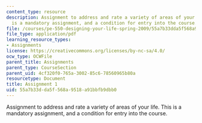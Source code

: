 ```yaml
---
content_type: resource
description: Assignment to address and rate a variety of areas of your life. This
  is a mandatory assignment, and a condition for entry into the course.
file: /courses/pe-550-designing-your-life-spring-2009/55a7b33dda5f568a9518a91bbfb9dbb0_MITPE_550iap09_s09_assn01_iap07.pdf
file_type: application/pdf
learning_resource_types:
- Assignments
license: https://creativecommons.org/licenses/by-nc-sa/4.0/
ocw_type: OCWFile
parent_title: Assignments
parent_type: CourseSection
parent_uid: 4cf320f0-765a-3002-85c6-78560965b80a
resourcetype: Document
title: Assignment 1
uid: 55a7b33d-da5f-568a-9518-a91bbfb9dbb0
---
```

Assignment to address and rate a variety of areas of your life. This is a mandatory assignment, and a condition for entry into the course.